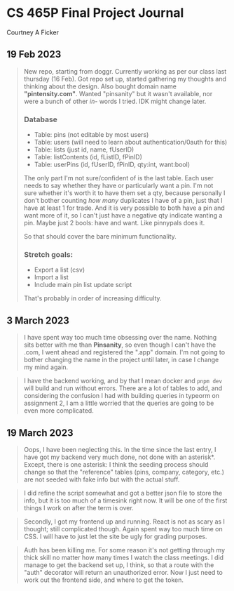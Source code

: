# CS 465P Final Project Journal
  Courtney A Ficker


## 19 Feb 2023
> New repo, starting from doggr. Currently working as per our class last thursday (16 Feb). Got repo set up, started gathering my thoughts and thinking about the design. Also bought domain name **"pintensity.com"**. Wanted "pinsanity" but it wasn't available, nor were a bunch of other *in-* words I tried. IDK might change later.
> 
> ### Database
> * Table: pins (not editable by most users)
> * Table: users (will need to learn about authentication/0auth for this)
> * Table: lists (just id, name, fUserID)
> * Table: listContents (id, fListID, fPinID)
> * Table: userPins (id, fUserID, fPinID, qty:int, want:bool)
> 
> The only part I'm not sure/confident of is the last table. Each user needs to say whether they have or particularly want a pin. I'm not sure whether it's worth it to have them set a qty, because personally I don't bother counting *how many* duplicates I have of a pin, just that I have at least 1 for trade. And it is very possible to both have a pin and want more of it, so I can't just have a negative qty indicate wanting a pin. Maybe just 2 bools: have and want. Like pinnypals does it.
> 
> So that should cover the bare minimum functionality.
> ### Stretch goals:
> * Export a list (csv)
> * Import a list
> * Include main pin list update script
> 
> That's probably in order of increasing difficulty.

## 3 March 2023

> I have spent way too much time obsessing over the name. Nothing sits better with me than **Pinsanity**, so even though I can't have the .com, I went ahead and registered the ".app" domain. I'm not going to bother changing the name in the project until later, in case I change my mind again.

> I have the backend working, and by that I mean docker and `pnpm dev` will build and run without errors. There are a lot of tables to add, and considering the confusion I had with building queries in typeorm on assignment 2, I am a little worried that the queries are going to be even more complicated.

## 19 March 2023

> Oops, I have been neglecting this. In the time since the last entry, I have got my backend very much done, not done with an asterisk*. Except, there is one asterisk: I think the seeding process should change so that the "reference" tables (pins, company, category, etc.) are not seeded with fake info but with the actual stuff.

> I did refine the script somewhat and got a better json file to store the info, but it is too much of a timesink right now. It will be one of the first things I work on after the term is over.

> Secondly, I got my frontend up and running. React is not as scary as I thought; still complicated though. Again spent way too much time on CSS. I will have to just let the site be ugly for grading purposes.

> Auth has been killing me. For some reason it's not getting through my thick skill no matter how many times I watch the class meetings. I did manage to get the backend set up, I think, so that a route with the "auth" decorator will return an unauthorized error. Now I just need to work out the frontend side, and where to get the token.

